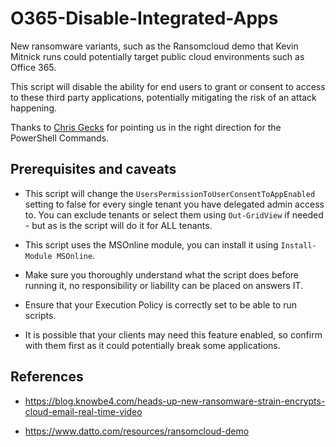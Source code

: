 # O365-Disable-Integrated-Apps

New ransomware variants, such as the Ransomcloud demo that Kevin Mitnick runs could potentially target public cloud environments such as Office 365.

This script will disable the ability for end users to grant or consent to access to these third party applications, potentially mitigating the risk of an attack happening.

Thanks to [Chris Gecks](https://github.com/chrisgecks) for pointing us in the right direction for the PowerShell Commands.

## Prerequisites and caveats

- This script will change the `UsersPermissionToUserConsentToAppEnabled` setting to false for every single tenant you have delegated admin access to. You can exclude tenants or select them using `Out-GridView` if needed - but as is the script will do it for ALL tenants.

- This script uses the MSOnline module, you can install it using `Install-Module MSOnline`.

- Make sure you thoroughly understand what the script does before running it, no responsibility or liability can be placed on answers IT.

- Ensure that your Execution Policy is correctly set to be able to run scripts.

- It is possible that your clients may need this feature enabled, so confirm with them first as it could potentially break some applications.


## References

- https://blog.knowbe4.com/heads-up-new-ransomware-strain-encrypts-cloud-email-real-time-video

- https://www.datto.com/resources/ransomcloud-demo